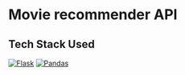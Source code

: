 # Movie recommender API

## Tech Stack Used

[![Flask](https://img.shields.io/badge/flask-%23000.svg?style=for-the-badge&logo=flask&logoColor=white)](#)
[![Pandas](https://img.shields.io/badge/pandas-%23150458.svg?style=for-the-badge&logo=pandas&logoColor=white)](#)